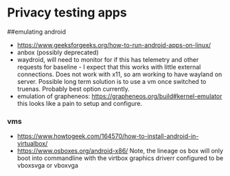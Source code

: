 # Privacy testing apps
##emulating android
- https://www.geeksforgeeks.org/how-to-run-android-apps-on-linux/
- anbox (possibly deprecated)
- waydroid, will need to monitor for if this has telemetry and other requests for baseline - I expect that this works with little external connections. Does not work with x11, so am working to have wayland on server. Possible long term solution is to use a vm once switched to truenas. Probably best option currently.
- emulation of grapheneos: https://grapheneos.org/build#kernel-emulator this looks like a pain to setup and configure.
### vms
- https://www.howtogeek.com/164570/how-to-install-android-in-virtualbox/
- https://www.osboxes.org/android-x86/ Note, the lineage os box will only boot into commandline with the virtbox graphics driverr configured to be vboxsvga or vboxvga
